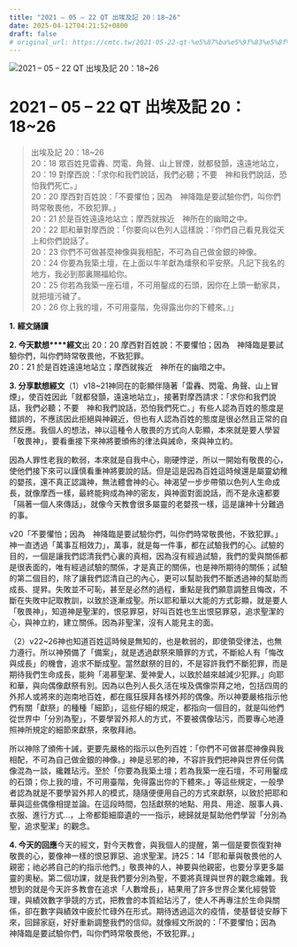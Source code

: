 ```yaml
---
title: "2021 – 05 – 22 QT 出埃及記 20：18~26"
date: 2025-04-12T04:21:52+0800
draft: false
# original_url: https://cmtc.tw/2021-05-22-qt-%e5%87%ba%e5%9f%83%e5%8f%8a%e8%a8%98-20%ef%bc%9a1826
---
```


![2021 – 05 – 22 QT 出埃及記 20：18~26](/images/qt.jpg   "2021 – 05 – 22 QT 出埃及記 20：18~26")

# 2021 – 05 – 22 QT 出埃及記 20：18~26

> 出埃及記 20：18~26  
> 20：18 眾百姓見雷轟、閃電、角聲、山上冒煙，就都發顫，遠遠地站立，  
> 20：19 對摩西說：「求你和我們說話，我們必聽；不要　神和我們說話，恐怕我們死亡。」  
> 20：20 摩西對百姓說：「不要懼怕；因為　神降臨是要試驗你們，叫你們時常敬畏他，不致犯罪。」  
> 20：21 於是百姓遠遠地站立；摩西就挨近　神所在的幽暗之中。  
> 20：22 耶和華對摩西說：「你要向以色列人這樣說：『你們自己看見我從天上和你們說話了。  
> 20：23 你們不可做甚麼神像與我相配，不可為自己做金銀的神像。  
> 20：24 你要為我築土壇，在上面以牛羊獻為燔祭和平安祭。凡記下我名的地方，我必到那裏賜福給你。  
> 20：25 你若為我築一座石壇，不可用鑿成的石頭，因你在上頭一動家具，就把壇污穢了。  
> 20：26 你上我的壇，不可用臺階，免得露出你的下體來。』」

**1.** **經文誦讀**

**2. 今天默想****經文**出 20：20 摩西對百姓說：不要懼怕；因為　神降臨是要試驗你們，叫你們時常敬畏他，不致犯罪。  
20：21 於是百姓遠遠地站立；摩西就挨近　神所在的幽暗之中。

**3. 分享默想經文**（1）v18~21神同在的彰顯伴隨著「雷轟、閃電、角聲、山上冒煙」，使百姓因此「就都發顫，遠遠地站立」，接著對摩西請求：「求你和我們說話，我們必聽；不要　神和我們說話，恐怕我們死亡。」有些人認為百姓的態度是錯誤的，不應該因此拒絕與神親近，但也有人認為百姓的態度是很必然且正常的自然反應。我個人的想法，神以這種令人敬畏的方式向人彰顯，本來就是要人學習「敬畏神」，要看重接下來神將要頒佈的律法與誡命，來與神立約。

因為人罪性老我的軟弱，本來就是自我中心，剛硬悖逆，所以一開始有敬畏的心，使他們接下來可以謹慎看重神將要說的話。但是這是因為百姓這時候還是屬靈幼稚的嬰孩，還不真正認識神，無法體會神的心。神渴望一步步帶領以色列人生命成長，就像摩西一樣，最終能夠成為神的密友，與神面對面說話，而不是永遠都要「隔著一個人來傳話」，就像今天教會很多屬靈的老嬰孩一樣，這是讓神十分難過的事。

v20「不要懼怕；因為　神降臨是要試驗你們，叫你們時常敬畏他，不致犯罪。」神一直透過「萬事互相效力」，萬事，就是每一件事，都在試驗我們的心。試驗的目的，一個是讓我們認清我們心裏的真相，因為沒有經過試驗，我們的愛與關係都是很表面的，唯有經過試驗的關係，才是真正的關係，也是神所期待的關係；試驗的第二個目的，除了讓我們認清自己的內心，更可以幫助我們不斷透過神的幫助而成長、提昇。失敗並不可恥，甚至是必然的過程，重點是我們願意調整且悔改，不斷在失敗中記取教訓，以致於逐漸成聖。所以耶和華以大能的方式彰顯，就是要人「敬畏神」，知道神是聖潔的，恨惡罪惡，好叫百姓也生出恨惡罪惡，追求聖潔的心，與神立約，建立關係。因為非聖潔，沒有人能見主的面。

（2）v22~26神也知道百姓這時候是無知的，也是軟弱的，即使領受律法，也無力遵行。所以神預備了「備案」，就是透過獻祭來贖罪的方式，不斷給人有「悔改與成長」的機會，追求不斷成聖。當然獻祭的目的，不是容許我們不斷犯罪，而是期待我們生命成長，能夠「渴慕聖潔、愛神愛人，以致於越來越減少犯罪。」向耶和華，與向偶像獻祭有別。因為以色列人長久活在埃及偶像崇拜之地，包括四周的外邦人或將來的迦南地百姓，都在瘋狂膜拜各樣外邦的偶像。所以神要嚴格指示他們有關「獻祭」的種種「細節」，這些仔細的規定，都指向一個目的，就是叫他們從世界中「分別為聖」，不要學習外邦人的方式，不要被偶像玷污，而要專心地遵照神所規定的細節來獻祭，來敬拜祂。

所以神除了頒佈十誡，更要先嚴格的指示以色列百姓：「你們不可做甚麼神像與我相配，不可為自己做金銀的神像。」神是忌邪的神，不容許我們把神與世界任何偶像混為一談，纔雜玷污。至於「你要為我築土壇；若為我築一座石壇，不可用鑿成的石頭；你上我的壇，不可用臺階，免得露出你的下體來。」等這些規定，一般學者認為就是不要學習外邦人的模式，隨隨便便用自己的方式來獻祭，以致於把耶和華與這些偶像相提並論。在這段時間，包括獻祭的地點、用具、用途、服事人員、衣服、進行方式…，上帝都鉅細靡遺的一一指示，總歸就是幫助他們學習「分別為聖，追求聖潔」的觀念。

**4. 今天的回應**今天的經文，對今天教會，與我個人的提醒，第一個是要恢復對神敬畏的心，要像神一樣的恨惡罪惡、追求聖潔。詩25：14「耶和華與敬畏他的人親密；祂必將自己的約指示他們。」敬畏神的人，神要與他親密，也要分享更多屬靈的奧秘。第二個功課，就是我們要分別為聖，不要將真理與世界的觀念纔雜。我想到的就是今天許多教會在追求「人數增長」，結果用了許多世界企業化經營管理，與績效數字爭競的方式，把教會的本質給玷污了，使人不再專注於生命與關係，卻在數字與績效中疲於忙碌外在形式。期待透過這次的疫情，使基督徒安靜下來，回歸家庭，好好重新調整我們的信仰。就像經文所說的：「不要懼怕；因為　神降臨是要試驗你們，叫你們時常敬畏他，不致犯罪。」
